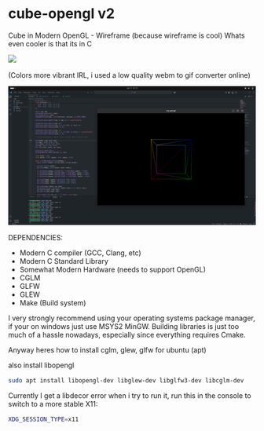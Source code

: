 # cube-opengl v2
Cube in Modern OpenGL - Wireframe (because wireframe is cool) Whats even cooler is that its in C


![](https://github.com/usesc/cube-opengl/blob/main/res/demo3.gif)

(Colors more vibrant IRL, i used a low quality webm to gif converter online)

![](https://github.com/usesc/cube-opengl/blob/main/res/ogl.png)

DEPENDENCIES:
- Modern C compiler (GCC, Clang, etc)
- Modern C Standard Library
- Somewhat Modern Hardware (needs to support OpenGL)
- CGLM
- GLFW
- GLEW
- Make (Build system)

I very strongly recommend using your operating systems package manager, if your on windows just use MSYS2 MinGW. Building libraries is just too much of a hassle nowadays, especially since everything requires Cmake.

Anyway heres how to install cglm, glew, glfw for ubuntu (apt)

also install libopengl
```bash
sudo apt install libopengl-dev libglew-dev libglfw3-dev libcglm-dev
```

Currently I get a libdecor error when i try to run it, run this in the console to switch to a more stable X11:
```bash
XDG_SESSION_TYPE=x11
```
